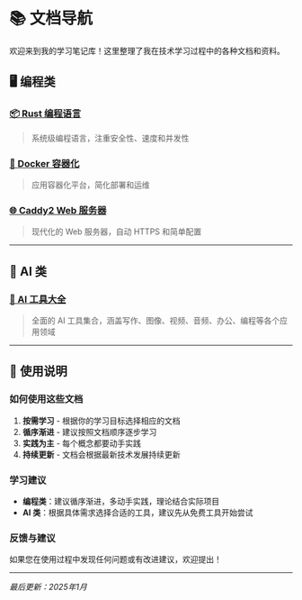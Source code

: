 # 📚 文档导航

欢迎来到我的学习笔记库！这里整理了我在技术学习过程中的各种文档和资料。

## 🖥️ 编程类

### [📦 Rust 编程语言](./rust/index)
> 系统级编程语言，注重安全性、速度和并发性

### [🐳 Docker 容器化](./docker/index)
> 应用容器化平台，简化部署和运维

### [🌐 Caddy2 Web 服务器](./caddy2/index)
> 现代化的 Web 服务器，自动 HTTPS 和简单配置

---

## 🤖 AI 类

### [🤖 AI 工具大全](./ai/nav.md)
> 全面的 AI 工具集合，涵盖写作、图像、视频、音频、办公、编程等各个应用领域

---

## 📖 使用说明

### 如何使用这些文档

1. **按需学习** - 根据你的学习目标选择相应的文档
2. **循序渐进** - 建议按照文档顺序逐步学习
3. **实践为主** - 每个概念都要动手实践
4. **持续更新** - 文档会根据最新技术发展持续更新

### 学习建议

- **编程类**：建议循序渐进，多动手实践，理论结合实际项目
- **AI 类**：根据具体需求选择合适的工具，建议先从免费工具开始尝试

### 反馈与建议

如果您在使用过程中发现任何问题或有改进建议，欢迎提出！

---

*最后更新：2025年1月*
